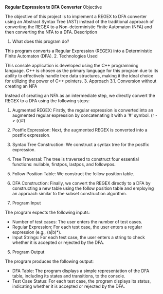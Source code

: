 **Regular Expression to DFA Converter**
Objective

The objective of this project is to implement a REGEX to DFA converter using an Abstract Syntax Tree (AST) instead of the traditional approach of converting the REGEX to a Non-deterministic Finite Automaton (NFA) and then converting the NFA to a DFA.
Description
1. What does this program do?

This program converts a Regular Expression (REGEX) into a Deterministic Finite Automaton (DFA).
2. Technologies Used

This console application is developed using the C++ programming language. C++ is chosen as the primary language for this program due to its ability to effectively handle tree data structures, making it the ideal choice for utilizing the power of C++ pointers.
3. Approach
3.1. Conversion without creating an NFA

Instead of creating an NFA as an intermediate step, we directly convert the REGEX to a DFA using the following steps:

1. Augmented REGEX: Firstly, the regular expression is converted into an augmented regular expression by concatenating it with a '#' symbol. (r -> (r)#)

2. Postfix Expression: Next, the augmented REGEX is converted into a postfix expression.

3. Syntax Tree Construction: We construct a syntax tree for the postfix expression.

4. Tree Traversal: The tree is traversed to construct four essential functions: nullable, firstpos, lastpos, and followpos.

5. Follow Position Table: We construct the follow position table.

6. DFA Construction: Finally, we convert the REGEX directly to a DFA by constructing a new table using the follow position table and employing an approach similar to the subset construction algorithm.

4. Program Input

The program expects the following inputs:

- Number of test cases: The user enters the number of test cases.
- Regular Expression: For each test case, the user enters a regular expression (e.g., (a|b)*).
- Input Strings: For each test case, the user enters a string to check whether it is accepted or rejected by the DFA.

5. Program Output

The program produces the following output:

- DFA Table: The program displays a simple representation of the DFA table, including its states and transitions, to the console.
- Test Case Status: For each test case, the program displays its status, indicating whether it is accepted or rejected by the DFA.
